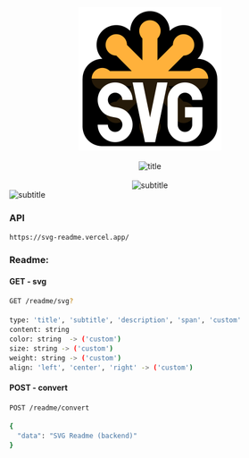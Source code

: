 <div align="center">
  <br />
  <img src="https://raw.githubusercontent.com/kah3vich/SVG-Readme/main/assets/logo.png" alt="logo" width="256">
  <br />
  <br />
  <img src="https://svg-readme.vercel.app/readme/svg?type=title&content=SVG%20Readme%20%28backend%29" alt="title" width="100%" height="50">
  <br />
  <br />
</div>

<div align="center">
    <img src="https://svg-readme.vercel.app/readme/svg?type=subtitle&content=Backend%20for%20receiving%20svg%20inscriptions%20and%20cards." alt="subtitle" width="100%" height="100">
</div>

<img src="https://svg-readme.vercel.app/readme/svg?type=custom&content=Docs&align=left&size=28" alt="subtitle" width="100%" height="33">

### API

```
https://svg-readme.vercel.app/
```

### Readme:

#### GET - svg

```bash
GET /readme/svg?

type: 'title', 'subtitle', 'description', 'span', 'custom'
content: string
color: string  -> ('custom')
size: string -> ('custom')
weight: string -> ('custom')
align: 'left', 'center', 'right' -> ('custom')
```

#### POST - convert

```bash
POST /readme/convert

{
  "data": "SVG Readme (backend)"
}
```
